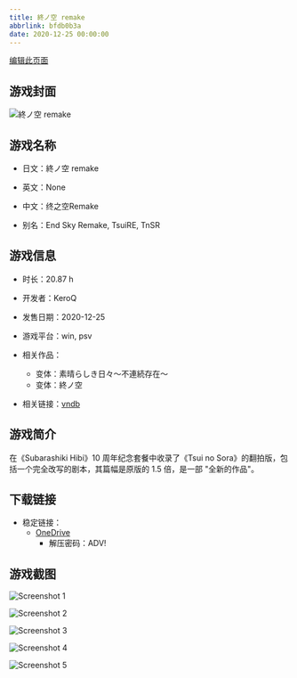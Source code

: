 ```yaml
---
title: 終ノ空 remake
abbrlink: bfdb0b3a
date: 2020-12-25 00:00:00
---
```

[编辑此页面](https://github.com/ACG-3/ADV3-source/blob/main/source/_posts/games/%E7%B5%82%E3%83%8E%E7%A9%BA%20remake.md)

## 游戏封面

![終ノ空 remake](https://pan.timero.xyz/d/onedrive/img_lib_001/%E7%B5%82%E3%83%8E%E7%A9%BA%20remake_cover.avif)


## 游戏名称

- 日文：終ノ空 remake
- 英文：None
- 中文：终之空Remake

- 别名：End Sky Remake, TsuiRE, TnSR


## 游戏信息

- 时长：20.87 h
- 开发者：KeroQ
- 发售日期：2020-12-25
- 游戏平台：win, psv
- 相关作品：
   - 变体：素晴らしき日々～不連続存在～
   - 变体：終ノ空

- 相关链接：[vndb](https://vndb.org/v28806)


## 游戏简介

在《Subarashiki Hibi》10 周年纪念套餐中收录了《Tsui no Sora》的翻拍版，包括一个完全改写的剧本，其篇幅是原版的 1.5 倍，是一部 "全新的作品"。


## 下载链接

- 稳定链接：
    - [OneDrive](https://pan.timero.xyz/onedrive/adv_lib_001/%E7%B5%82%E3%83%8E%E7%A9%BA%20remake)
        - 解压密码：ADV!



## 游戏截图


![Screenshot 1](https://pan.timero.xyz/d/onedrive/img_lib_001/%E7%B5%82%E3%83%8E%E7%A9%BA%20remake_Screenshot_1.avif)

![Screenshot 2](https://pan.timero.xyz/d/onedrive/img_lib_001/%E7%B5%82%E3%83%8E%E7%A9%BA%20remake_Screenshot_2.avif)

![Screenshot 3](https://pan.timero.xyz/d/onedrive/img_lib_001/%E7%B5%82%E3%83%8E%E7%A9%BA%20remake_Screenshot_3.avif)

![Screenshot 4](https://pan.timero.xyz/d/onedrive/img_lib_001/%E7%B5%82%E3%83%8E%E7%A9%BA%20remake_Screenshot_4.avif)

![Screenshot 5](https://pan.timero.xyz/d/onedrive/img_lib_001/%E7%B5%82%E3%83%8E%E7%A9%BA%20remake_Screenshot_5.avif)

